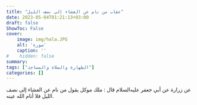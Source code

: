```yaml
---
title: "عقاب من نام عن العشاء إلى نصف الليل"
date: 2023-05-04T01:21:13+03:00
draft: false
ShowToc: False
cover:
    image: img/hala.JPG
    alt: 'صورة'
    caption: ''
#    hidden: false
summary: 
tags: ["الطهارة والصلاة والمساجد"]
categories: []
---
```

عن زرارة عن أبي
جعفر عليه‌السلام قال : ملك موكل يقول من نام عن العشاء إلى نصف الليل
فلا أنام الله عينه.

